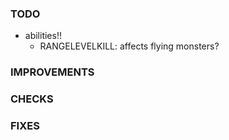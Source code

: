 ### TODO
- abilities!!
    - RANGELEVELKILL: affects flying monsters?

### IMPROVEMENTS

### CHECKS

### FIXES


